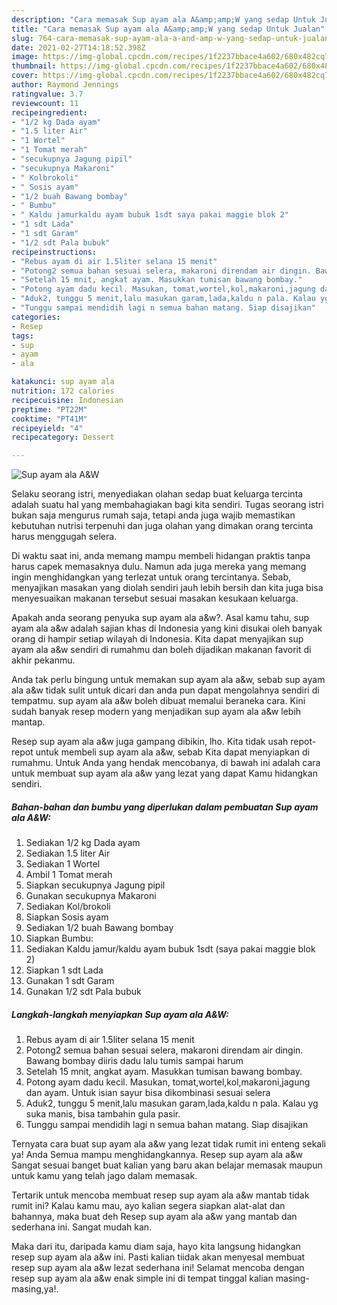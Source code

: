 ```yaml
---
description: "Cara memasak Sup ayam ala A&amp;amp;W yang sedap Untuk Jualan"
title: "Cara memasak Sup ayam ala A&amp;amp;W yang sedap Untuk Jualan"
slug: 764-cara-memasak-sup-ayam-ala-a-and-amp-w-yang-sedap-untuk-jualan
date: 2021-02-27T14:18:52.398Z
image: https://img-global.cpcdn.com/recipes/1f2237bbace4a602/680x482cq70/sup-ayam-ala-aw-foto-resep-utama.jpg
thumbnail: https://img-global.cpcdn.com/recipes/1f2237bbace4a602/680x482cq70/sup-ayam-ala-aw-foto-resep-utama.jpg
cover: https://img-global.cpcdn.com/recipes/1f2237bbace4a602/680x482cq70/sup-ayam-ala-aw-foto-resep-utama.jpg
author: Raymond Jennings
ratingvalue: 3.7
reviewcount: 11
recipeingredient:
- "1/2 kg Dada ayam"
- "1.5 liter Air"
- "1 Wortel"
- "1 Tomat merah"
- "secukupnya Jagung pipil"
- "secukupnya Makaroni"
- " Kolbrokoli"
- " Sosis ayam"
- "1/2 buah Bawang bombay"
- " Bumbu"
- " Kaldu jamurkaldu ayam bubuk 1sdt saya pakai maggie blok 2"
- "1 sdt Lada"
- "1 sdt Garam"
- "1/2 sdt Pala bubuk"
recipeinstructions:
- "Rebus ayam di air 1.5liter selana 15 menit"
- "Potong2 semua bahan sesuai selera, makaroni direndam air dingin. Bawang bombay diiris dadu lalu tumis sampai harum"
- "Setelah 15 mnit, angkat ayam. Masukkan tumisan bawang bombay."
- "Potong ayam dadu kecil. Masukan, tomat,wortel,kol,makaroni,jagung dan ayam. Untuk isian sayur bisa dikombinasi sesuai selera"
- "Aduk2, tunggu 5 menit,lalu masukan garam,lada,kaldu n pala. Kalau yg suka manis, bisa tambahin gula pasir."
- "Tunggu sampai mendidih lagi n semua bahan matang. Siap disajikan"
categories:
- Resep
tags:
- sup
- ayam
- ala

katakunci: sup ayam ala 
nutrition: 172 calories
recipecuisine: Indonesian
preptime: "PT22M"
cooktime: "PT41M"
recipeyield: "4"
recipecategory: Dessert

---
```



![Sup ayam ala A&amp;W](https://img-global.cpcdn.com/recipes/1f2237bbace4a602/680x482cq70/sup-ayam-ala-aw-foto-resep-utama.jpg)

Selaku seorang istri, menyediakan olahan sedap buat keluarga tercinta adalah suatu hal yang membahagiakan bagi kita sendiri. Tugas seorang istri bukan saja mengurus rumah saja, tetapi anda juga wajib memastikan kebutuhan nutrisi terpenuhi dan juga olahan yang dimakan orang tercinta harus menggugah selera.

Di waktu  saat ini, anda memang mampu membeli hidangan praktis tanpa harus capek memasaknya dulu. Namun ada juga mereka yang memang ingin menghidangkan yang terlezat untuk orang tercintanya. Sebab, menyajikan masakan yang diolah sendiri jauh lebih bersih dan kita juga bisa menyesuaikan makanan tersebut sesuai masakan kesukaan keluarga. 



Apakah anda seorang penyuka sup ayam ala a&amp;w?. Asal kamu tahu, sup ayam ala a&amp;w adalah sajian khas di Indonesia yang kini disukai oleh banyak orang di hampir setiap wilayah di Indonesia. Kita dapat menyajikan sup ayam ala a&amp;w sendiri di rumahmu dan boleh dijadikan makanan favorit di akhir pekanmu.

Anda tak perlu bingung untuk memakan sup ayam ala a&amp;w, sebab sup ayam ala a&amp;w tidak sulit untuk dicari dan anda pun dapat mengolahnya sendiri di tempatmu. sup ayam ala a&amp;w boleh dibuat memalui beraneka cara. Kini sudah banyak resep modern yang menjadikan sup ayam ala a&amp;w lebih mantap.

Resep sup ayam ala a&amp;w juga gampang dibikin, lho. Kita tidak usah repot-repot untuk membeli sup ayam ala a&amp;w, sebab Kita dapat menyiapkan di rumahmu. Untuk Anda yang hendak mencobanya, di bawah ini adalah cara untuk membuat sup ayam ala a&amp;w yang lezat yang dapat Kamu hidangkan sendiri.

<!--inarticleads1-->

##### Bahan-bahan dan bumbu yang diperlukan dalam pembuatan Sup ayam ala A&amp;W:

1. Sediakan 1/2 kg Dada ayam
1. Sediakan 1.5 liter Air
1. Sediakan 1 Wortel
1. Ambil 1 Tomat merah
1. Siapkan secukupnya Jagung pipil
1. Gunakan secukupnya Makaroni
1. Sediakan  Kol/brokoli
1. Siapkan  Sosis ayam
1. Sediakan 1/2 buah Bawang bombay
1. Siapkan  Bumbu:
1. Sediakan  Kaldu jamur/kaldu ayam bubuk 1sdt (saya pakai maggie blok 2)
1. Siapkan 1 sdt Lada
1. Gunakan 1 sdt Garam
1. Gunakan 1/2 sdt Pala bubuk




<!--inarticleads2-->

##### Langkah-langkah menyiapkan Sup ayam ala A&amp;W:

1. Rebus ayam di air 1.5liter selana 15 menit
1. Potong2 semua bahan sesuai selera, makaroni direndam air dingin. Bawang bombay diiris dadu lalu tumis sampai harum
1. Setelah 15 mnit, angkat ayam. Masukkan tumisan bawang bombay.
1. Potong ayam dadu kecil. Masukan, tomat,wortel,kol,makaroni,jagung dan ayam. Untuk isian sayur bisa dikombinasi sesuai selera
1. Aduk2, tunggu 5 menit,lalu masukan garam,lada,kaldu n pala. Kalau yg suka manis, bisa tambahin gula pasir.
1. Tunggu sampai mendidih lagi n semua bahan matang. Siap disajikan




Ternyata cara buat sup ayam ala a&amp;w yang lezat tidak rumit ini enteng sekali ya! Anda Semua mampu menghidangkannya. Resep sup ayam ala a&amp;w Sangat sesuai banget buat kalian yang baru akan belajar memasak maupun untuk kamu yang telah jago dalam memasak.

Tertarik untuk mencoba membuat resep sup ayam ala a&amp;w mantab tidak rumit ini? Kalau kamu mau, ayo kalian segera siapkan alat-alat dan bahannya, maka buat deh Resep sup ayam ala a&amp;w yang mantab dan sederhana ini. Sangat mudah kan. 

Maka dari itu, daripada kamu diam saja, hayo kita langsung hidangkan resep sup ayam ala a&amp;w ini. Pasti kalian tiidak akan menyesal membuat resep sup ayam ala a&amp;w lezat sederhana ini! Selamat mencoba dengan resep sup ayam ala a&amp;w enak simple ini di tempat tinggal kalian masing-masing,ya!.

